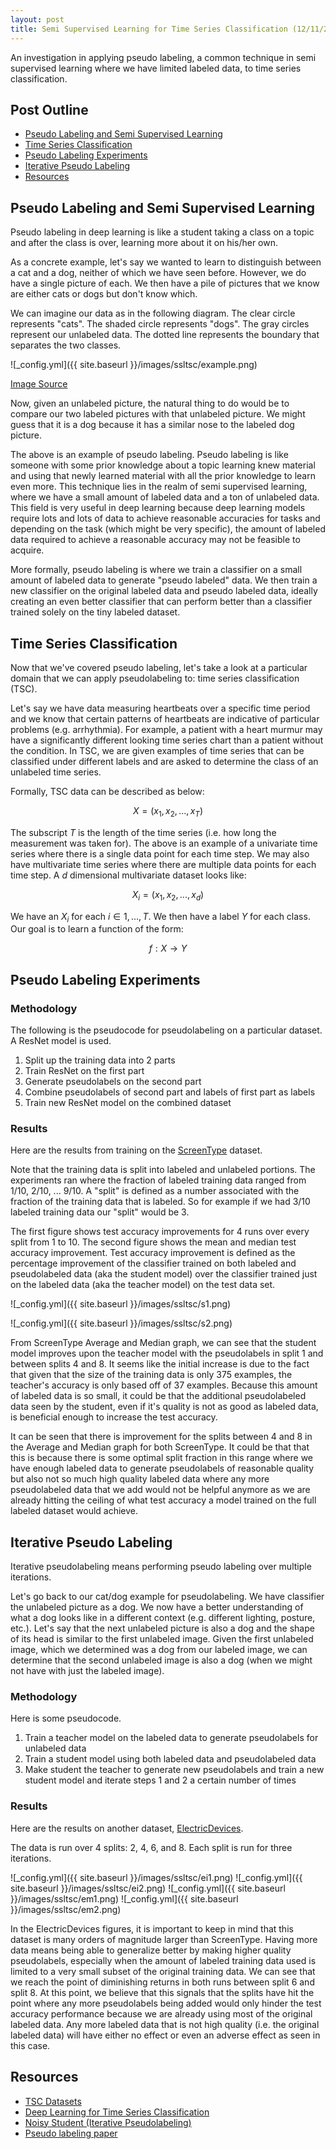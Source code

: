 ```yaml
---
layout: post
title: Semi Supervised Learning for Time Series Classification (12/11/20)
---
```

An investigation in applying pseudo labeling, a common technique in semi supervised learning where we have limited labeled data, to time series classification.

## Post Outline
- [Pseudo Labeling and Semi Supervised Learning](#pseudo-labeling-and-semi-supervised-learning)
- [Time Series Classification](#time-series-classification)
- [Pseudo Labeling Experiments](#pseudo-labeling-experiments)
- [Iterative Pseudo Labeling](#iterative-pseudo-labeling)
- [Resources](#resources)

## Pseudo Labeling and Semi Supervised Learning
Pseudo labeling in deep learning is like a student taking a class on a topic and after the class is over, learning more about it on his/her own.

As a concrete example, let's say we wanted to learn to distinguish between a cat and a dog, neither of which we have seen before.
However, we do have a single picture of each.
We then have a pile of pictures that we know are either cats or dogs but don't know which.

We can imagine our data as in the following diagram.
The clear circle represents "cats".
The shaded circle represents "dogs".
The gray circles represent our unlabeled data.
The dotted line represents the boundary that separates the two classes.

![_config.yml]({{ site.baseurl }}/images/ssltsc/example.png)

[Image Source](https://en.wikipedia.org/wiki/Semi-supervised_learning)

Now, given an unlabeled picture, the natural thing to do would be to compare our two labeled pictures with that unlabeled picture.
We might guess that it is a dog because it has a similar nose to the labeled dog picture.

The above is an example of pseudo labeling.
Pseudo labeling is like someone with some prior knowledge about a topic learning knew material and using that newly learned material with all the prior knowledge to learn even more.
This technique lies in the realm of semi supervised learning, where we have a small amount of labeled data and a ton of unlabeled data.
This field is very useful in deep learning because deep learning models require lots and lots of data to achieve reasonable accuracies for tasks and depending on the task (which might be very specific), the amount of labeled data required to achieve a reasonable accuracy may not be feasible to acquire.

More formally, pseudo labeling is where we train a classifier on a small amount of labeled data to generate "pseudo labeled" data.
We then train a new classifier on the original labeled data and pseudo labeled data, ideally creating an even better classifier that can perform better than a classifier trained solely on the tiny labeled dataset.

## Time Series Classification

Now that we've covered pseudo labeling, let's take a look at a particular domain that we can apply pseudolabeling to: time series classification (TSC).

Let's say we have data measuring heartbeats over a specific time period and we know that certain patterns of heartbeats are indicative of particular problems (e.g. arrhythmia). 
For example, a patient with a heart murmur may have a significantly different looking time series chart than a patient without the condition.
In TSC, we are given examples of time series that can be classified under different labels and are asked to determine the class of an unlabeled time series.

Formally, TSC data can be described as below:

$$X = (x_1, x_2, ..., x_T)$$

The subscript $T$ is the length of the time series (i.e. how long the measurement was taken for).
The above is an example of a univariate time series where there is a single data point for each time step.
We may also have multivariate time series where there are multiple data points for each time step.
A $d$ dimensional multivariate dataset looks like:

$$X_i = (x_1, x_2, ..., x_d)$$

We have an $X_i$ for each $i \in 1, ..., T$.
We then have a label $Y$ for each class.
Our goal is to learn a function of the form:

$$f: X \rightarrow Y$$

## Pseudo Labeling Experiments

### Methodology
The following is the pseudocode for pseudolabeling on a particular dataset.
A ResNet model is used.

1.  Split up the training data into 2 parts
2. Train ResNet on the first part
3. Generate pseudolabels on the second part
4. Combine pseudolabels of second part and labels of first part as labels
5. Train new ResNet model on the combined dataset

### Results

Here are the results from training on the [ScreenType](http://www.timeseriesclassification.com/description.php?Dataset=ScreenType) dataset.

Note that the training data is split into labeled and unlabeled portions.
The experiments ran where the fraction of labeled training data ranged from 1/10, 2/10, ... 9/10. 
A "split" is defined as a number associated with the fraction of the training data that is labeled.
So for example if we had 3/10 labeled training data our "split" would be 3. 

The first figure shows test accuracy improvements for 4 runs over every split from 1 to 10.
The second figure shows the mean and median test accuracy improvement.
Test accuracy improvement is defined as the percentage improvement of the classifier trained on both labeled and pseudolabeled data (aka the student model) over the classifier trained just on the labeled data (aka the teacher model) on the test data set.

![_config.yml]({{ site.baseurl }}/images/ssltsc/s1.png)

![_config.yml]({{ site.baseurl }}/images/ssltsc/s2.png)

From ScreenType Average and Median graph, we can see that the student model improves upon the teacher model with the pseudolabels in split 1 and between splits 4 and 8.
It seems like the initial increase is due to the fact that given that the size of the training data is only 375 examples, the teacher's accuracy is only based off of 37 examples.
Because this amount of labeled data is so small, it could be that the additional pseudolabeled data seen by the student, even if it's quality is not as good as labeled data, is beneficial enough to increase the test accuracy.

It can be seen that there is improvement for the splits between 4 and 8 in the Average and Median graph for both ScreenType.
It could be that that this is because there is some optimal split fraction in this range where we have enough labeled data to generate pseudolabels of reasonable quality but also not so much high quality labeled data where any more pseudolabeled data that we add would not be helpful anymore as we are already hitting the ceiling of what test accuracy a model trained on the full labeled dataset would achieve.

## Iterative Pseudo Labeling

Iterative pseudolabeling means performing pseudo labeling over multiple iterations.

Let's go back to our cat/dog example for pseudolabeling.
We have classifier the unlabeled picture as a dog.
We now have a better understanding of what a dog looks like in a different context (e.g. different lighting, posture, etc.).
Let's say that the next unlabeled picture is also a dog and the shape of its head is similar to the first unlabeled image.
Given the first unlabeled image, which we determined was a dog from our labeled image, we can determine that the second unlabeled image is also a dog (when we might not have with just the labeled image). 

### Methodology

Here is some pseudocode.

1. Train a teacher model on the labeled data to generate pseudolabels for unlabeled data
2. Train a student model using both labeled data and pseudolabeled data
3. Make student the teacher to generate new pseudolabels and train a new student model and iterate steps 1 and 2 a certain number of times

### Results

Here are the results on another dataset, [ElectricDevices](http://www.timeseriesclassification.com/description.php?Dataset=ElectricDevices).

The data is run over 4 splits: 2, 4, 6, and 8.
Each split is run for three iterations.

![_config.yml]({{ site.baseurl }}/images/ssltsc/ei1.png)
![_config.yml]({{ site.baseurl }}/images/ssltsc/ei2.png)
![_config.yml]({{ site.baseurl }}/images/ssltsc/em1.png)
![_config.yml]({{ site.baseurl }}/images/ssltsc/em2.png)

In the ElectricDevices figures, it is important to keep in mind that this dataset is many orders of magnitude larger than ScreenType.
Having more data means being able to generalize better by making higher quality pseudolabels, especially when the amount of labeled training data used is limited to a very small subset of the original training data.
We can see that we reach the point of diminishing returns in both runs between split 6 and split 8.
At this point, we believe that this signals that the splits have hit the point where any more pseudolabels being added would only hinder the test accuracy performance because we are already using most of the original labeled data.
Any more labeled data that is not high quality (i.e. the original labeled data) will have either no effect or even an adverse effect as seen in this case.

## Resources

- [TSC Datasets](http://www.timeseriesclassification.com/)
- [Deep Learning for Time Series Classification](https://arxiv.org/pdf/1809.04356.pdf)
- [Noisy Student (Iterative Pseudolabeling)](https://arxiv.org/abs/1911.04252)
- [Pseudo labeling paper](https://www.semanticscholar.org/paper/Pseudo-Label-%3A-The-Simple-and-Efficient-Learning-Lee/798d9840d2439a0e5d47bcf5d164aa46d5e7dc26)